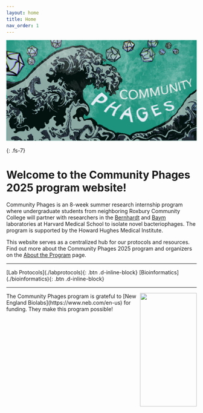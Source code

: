 ```yaml
---
layout: home
title: Home
nav_order: 1
---
```


<div class="banner-container">
    <div class="banner-img">
        <img src="assets/images/banner_no_year.png">
    </div>
</div>

{: .fs-7}
# Welcome to the Community Phages 2025 program website!

Community Phages is an 8-week summer research internship program where undergraduate students from neighboring Roxbury Community College will partner with researchers in the [Bernhardt](http://www.bernhardtlab.com) and [Baym](https://baymlab.hms.harvard.edu) laboratories at Harvard Medical School to isolate novel bacteriophages. The program is supported by the Howard Hughes Medical Institute.

This website serves as a centralized hub for our protocols and resources. Find out more about the Community Phages 2025 program and organizers on the [About the Program](./about) page.

---

<span class="fs-9">
    [Lab Protocols](./labprotocols){: .btn .d-inline-block}
    [Bioinformatics](./bioinformatics){: .btn .d-inline-block}
</span>

---

<img style="float: right;" src="../assets/images/NEBlogo.png" width="150" height="300">
The Community Phages program is grateful to [New England Biolabs](https://www.neb.com/en-us) for funding. They make this program possible!
